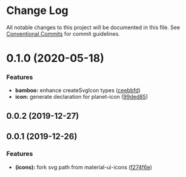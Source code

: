 # Change Log

All notable changes to this project will be documented in this file.
See [Conventional Commits](https://conventionalcommits.org) for commit guidelines.

# 0.1.0 (2020-05-18)


### Features

* **bamboo:** enhance createSvgIcon types ([ceebbfd](https://github.com/zzuu666/planet/commit/ceebbfdebfa3dd33238d27ce62e37dc286a1b3fc))
* **icon:** generate declaration for planet-icon ([99ded85](https://github.com/zzuu666/planet/commit/99ded85a939a0458716bdacfd44c639ba675c05a))



## 0.0.2 (2019-12-27)



## 0.0.1 (2019-12-26)


### Features

* **(icons):** fork svg path from material-ui-icons ([f274f6e](https://github.com/zzuu666/planet/commit/f274f6e39efd32a51cfc7f831c330400435477ef))
